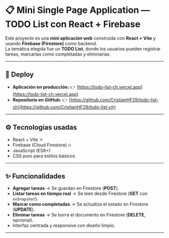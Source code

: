 # 📋 Mini Single Page Application — TODO List con React + Firebase

Este proyecto es una **mini aplicación web** construida con **React + Vite** y usando **Firebase (Firestore)** como backend.  
La temática elegida fue un **TODO List**, donde los usuarios pueden registrar tareas, marcarlas como completadas y eliminarlas.

---

## 🚀 Deploy
- **Aplicación en producción:** 👉 [https://todo-list-ch.vercel.app](https://todo-list-ch.vercel.app)  
- **Repositorio en GitHub:** 👉 [https://github.com/CristianHF29/todo-list-ch](https://github.com/CristianHF29/todo-list-ch)

---

## ⚙️ Tecnologías usadas
- React + Vite ⚛️
- Firebase (Cloud Firestore) 🔥
- JavaScript (ES6+)
- CSS puro para estilos básicos

---

## ✨ Funcionalidades
- **Agregar tareas** → Se guardan en Firestore (**POST**).
- **Listar tareas en tiempo real** → Se leen desde Firestore (**GET** con `onSnapshot`).
- **Marcar como completadas** → Se actualiza el estado en Firestore (**UPDATE**).
- **Eliminar tareas** → Se borra el documento en Firestore (**DELETE**, opcional).
- Interfaz centrada y responsive con diseño limpio.

---

